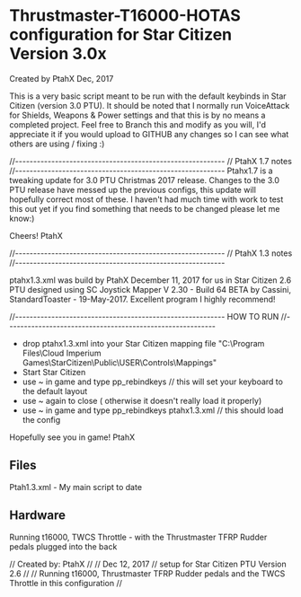 # Thrustmaster-T16000-HOTAS configuration for Star Citizen Version 3.0x
Created by PtahX Dec, 2017


This is a very basic script meant to be run with the default keybinds in Star Citizen (version 3.0 PTU). It should be noted that I normally run VoiceAttack for Shields, Weapons & Power settings and that this is by no means a completed project. Feel free to Branch this and modify as you will, I'd appreciate it if you would upload to GITHUB any changes so I can see what others are using / fixing :)


//----------------------------------------------------------
// PtahX 1.7 notes
//----------------------------------------------------------
Ptahx1.7 is a tweaking update for 3.0 PTU Christmas 2017 release.
Changes to the 3.0 PTU release have messed up the previous configs, this update will hopefully correct most of these. I haven't had much time with work to test this out yet if you find something that needs to be changed please let me know:)
 
Cheers!
PtahX

//----------------------------------------------------------
// PtahX 1.3 notes
//----------------------------------------------------------

ptahx1.3.xml was build by PtahX December 11, 2017 for us in Star Citizen 2.6 PTU designed using SC Joystick Mapper V 2.30 - Build 64 BETA by Cassini, StandardToaster - 19-May-2017. Excellent program I highly recommend!


//----------------------------------------------------------
HOW TO RUN 
//----------------------------------------------------------

- drop ptahx1.3.xml into your Star Citizen mapping file "C:\Program Files\Cloud Imperium Games\StarCitizen\Public\USER\Controls\Mappings"
- Start Star Citizen
- use ~ in game and type pp_rebindkeys // this will set your keyboard to the default layout
- use ~ again to close ( otherwise it doesn't really load it properly)
- use ~ in game and type pp_rebindkeys ptahx1.3.xml // this should load the config 


Hopefully see you in game!
PtahX


Files
-----------------------------
Ptah1.3.xml - My main script to date


Hardware
-----------------------------
Running t16000, 
TWCS Throttle - with the Thrustmaster TFRP Rudder pedals plugged into the back 

// Created by: PtahX
// 
// Dec 12, 2017
// setup for Star Citizen PTU Version 2.6
// 
// Running t16000, Thrustmaster TFRP Rudder pedals and the TWCS Throttle in this configuration
// 
